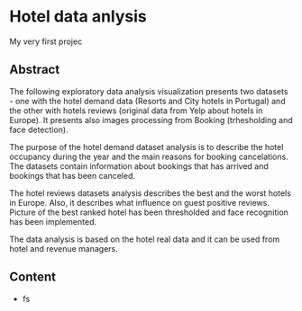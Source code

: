 # Hotel data anlysis
My very first projec


## Abstract

The following exploratory data analysis visualization presents two datasets - one with the hotel demand data (Resorts and City hotels in Portugal) and the other with hotels reviews (original data from Yelp about hotels in Europe). It presents also images processing from Booking (trhesholding and face detection). 

The purpose of the hotel demand dataset analysis is to describe the hotel occupancy during the year and the main reasons for booking cancelations. The datasets contain information about bookings that has arrived and bookings that has been canceled.

The hotel reviews datasets analysis describes the best and the worst hotels in Europe. Also, it describes what influence on guest positive reviews. Picture of the best ranked hotel has been thresholded and face recognition has been implemented.

The data analysis is based on the hotel real data and it can be used from hotel and revenue managers.

## Content

- fs
